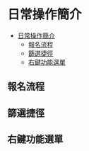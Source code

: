 # 日常操作簡介

- [日常操作簡介](#%e6%97%a5%e5%b8%b8%e6%93%8d%e4%bd%9c%e7%b0%a1%e4%bb%8b)
  - [報名流程](#%e5%a0%b1%e5%90%8d%e6%b5%81%e7%a8%8b)
  - [篩選捷徑](#%e7%af%a9%e9%81%b8%e6%8d%b7%e5%be%91)
  - [右鍵功能選單](#%e5%8f%b3%e9%8d%b5%e5%8a%9f%e8%83%bd%e9%81%b8%e5%96%ae)

## 報名流程

## 篩選捷徑

## 右鍵功能選單

